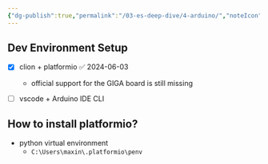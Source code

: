```yaml
---
{"dg-publish":true,"permalink":"/03-es-deep-dive/4-arduino/","noteIcon":"","created":"2024-06-03T20:16:57.952+02:00","updated":"2024-06-14T06:34:22.413+02:00"}
---
```


## Dev Environment Setup
- [x] clion + platformio ✅ 2024-06-03
	- official support for the GIGA board is still missing
- [ ] vscode + Arduino IDE CLI


## How to install platformio?
- python virtual environment
	- `C:\Users\maxin\.platformio\penv`

